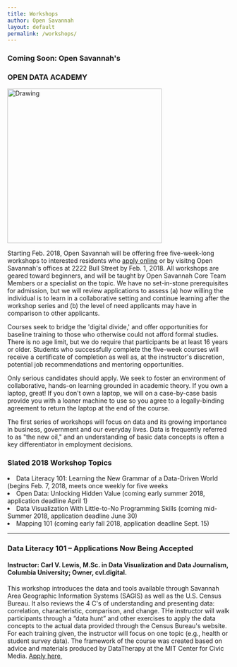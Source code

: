 ```yaml
---
title: Workshops
author: Open Savannah
layout: default
permalink: /workshops/
---
```


### Coming Soon: Open  Savannah's
<h3><strong> OPEN DATA ACADEMY</strong></h3>


 <img src="http://cvlassets.s3.amazonaws.com/open-savannah-workshops.png" alt="Drawing" style="width: 350px;"/>


Starting Feb. 2018, Open Savannah will be offering free five-week-long workshops to interested residents who <a href="https://opensavannah.org/apply-workshops">apply online</a> or by visitng Open Savannah's offices at 2222 Bull Street by Feb. 1, 2018. All workshops are geared toward beginners, and will be taught by Open Savannah Core Team Members or a specialist on the topic. We have no set-in-stone prerequisites for admission, but we will review applications to assess (a) how willing the individual is to learn in a collaborative setting and continue learning after the workshop series and (b) the level of need applicants may have in comparison to other applicants.

Courses seek to bridge the 'digital divide,' and offer opportunities for baseline training to those who otherwise could not afford formal studies. There is no age limit, but we do require that participants be at least 16 years or older. Students who successfully complete the five-week courses will receive a certificate of completion as well as, at the instructor's discretion, potential job recommendations and mentoring opportunities.

Only serious candidates should apply. We seek to foster an environment of collaborative, hands-on learning grounded in academic theory. If you own a laptop, great! If you don't own a laptop, we will on a case-by-case basis provide you with a loaner machine to use so you agree to a legally-binding agreement to return the laptop at the end of the course. 

The first series of workshops will focus on data and its growing importance in business, government and our everyday lives. Data is frequently referred to as "the new oil," and an understanding of basic data concepts is often a key differentiator in employment decisions.

<h3>Slated 2018 Workshop Topics</h3>
<li>Data Literacy 101: Learning the New Grammar of a Data-Driven World (begins Feb. 7, 2018, meets once weekly for five weeks</li>
<li>Open Data: Unlocking Hidden Value (coming early summer 2018, application deadline April 1)</li>
<li>Data Visualization With Little-to-No Programming Skills (coming mid-Summer 2018, application deadline June 30)</li>
<li>Mapping 101 (coming early fall 2018, application deadline Sept. 15)</li>
<hr>
<h3>Data Literacy 101 – Applications Now Being Accepted</h3>
<h4>Instructor: Carl V. Lewis, M.Sc. in Data Visualization and Data Journalism, Columbia University; Owner, cvl.digital.</h4> 
 This workshop introduces the data and tools available through Savannah Area Geographic Information Systems (SAGIS) as well as the U.S. Census Bureau. It also reviews the 4 C's of understanding and presenting data: correlation, characteristic, comparison, and change. THe instructor will walk participants through a “data hunt” and other exercises to apply the data concepts to the actual data provided through the Census Bureau's website. For each training given, the instructor will focus on one topic (e.g., health or student survey data). The framework of the course was created based on advice and materials produced by DataTherapy at the MIT Center for Civic Media. <a href="https://opensavannah.org/apply-workshops">Apply here,</a>

